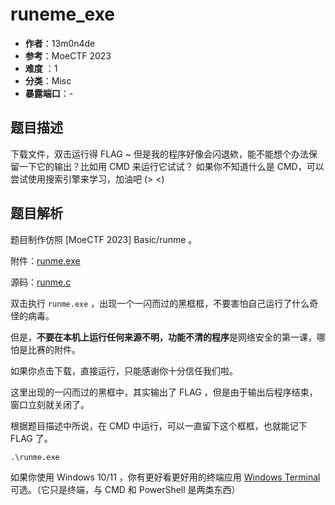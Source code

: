 # runeme_exe

- **作者**：13m0n4de
- **参考**：MoeCTF 2023
- **难度** ：1
- **分类**：Misc
- **暴露端口**：-

## 题目描述

下载文件，双击运行得 FLAG ~
但是我的程序好像会闪退欸，能不能想个办法保留一下它的输出？比如用 CMD 来运行它试试？
如果你不知道什么是 CMD，可以尝试使用搜索引擎来学习，加油吧 (> <)

## 题目解析

题目制作仿照 [MoeCTF 2023] Basic/runme 。

附件：[runme.exe](attachments/runme.exe)

源码：[runme.c](build/runme.c)

双击执行 `runme.exe` ，出现一个一闪而过的黑框框，不要害怕自己运行了什么奇怪的病毒。

但是，**不要在本机上运行任何来源不明，功能不清的程序**是网络安全的第一课，哪怕是比赛的附件。

如果你点击下载，直接运行，只能感谢你十分信任我们啦。

这里出现的一闪而过的黑框中，其实输出了 FLAG ，但是由于输出后程序结束，窗口立刻就关闭了。

根据题目描述中所说，在 CMD 中运行，可以一直留下这个框框，也就能记下 FLAG 了。

```
.\runme.exe
```

如果你使用 Windows 10/11 ，你有更好看更好用的终端应用 [Windows Terminal](https://apps.microsoft.com/store/detail/windows-terminal/9N0DX20HK701) 可选。（它只是终端，与 CMD 和 PowerShell 是两类东西）